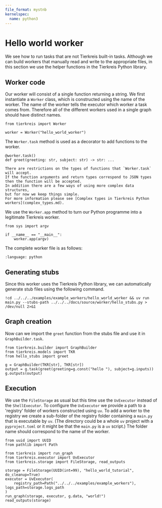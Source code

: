 ```yaml
---
file_format: mystnb
kernelspec:
  name: python3
---
```


# Hello world worker

We see how to run tasks that are not Tierkreis built-in tasks.
Although we can build workers that manually read and write to the appropriate files,
in this section we use the helper functions in the Tierkreis Python library.

## Worker code

Our worker will consist of a single function returning a string.
We first instantiate a `Worker` class, which is constructed using the name of the worker.
The name of the worker tells the executor which worker a task comes from.
Therefore all of the different workers used in a single graph should have distinct names.

```{code} ipython3
from tierkreis import Worker

worker = Worker("hello_world_worker")
```

The `Worker.task` method is used as a decorator to add functions to the worker.

```{code} ipython3
@worker.task()
def greet(greeting: str, subject: str) -> str: ...
```

```{note}
There are restrictions on the types of functions that `Worker.task` will accept.
If the function arguments and return types correspond to JSON types then the function will be accepted.
In addition there are a few ways of using more complex data structures,
but for now we keep things simple.
For more information please see [Complex types in Tierkreis Python workers](complex_types.md).
```

We use the `Worker.app` method to turn our Python programme into a legitimate Tierkreis worker.

```{code} ipython3
from sys import argv

if __name__ == "__main__":
    worker.app(argv)
```

The complete worker file is as follows:

```{literalinclude} ../../../examples/example_workers/hello_world_worker/main.py
:language: python
```

## Generating stubs

Since this worker uses the Tierkreis Python library, we can automatically generate stub files using the following command.

```{code-cell}
!cd ../../../examples/example_workers/hello_world_worker && uv run main.py --stubs-path ../../../docs/source/worker/hello_stubs.py > /dev/null 2>&1
```

## Graph creation

Now can we import the `greet` function from the stubs file and use it in `GraphBuilder.task`.

```{code-cell} ipython3
from tierkreis.builder import GraphBuilder
from tierkreis.models import TKR
from hello_stubs import greet

g = GraphBuilder(TKR[str], TKR[str])
output = g.task(greet(greeting=g.const("hello "), subject=g.inputs))
g.outputs(output)
```

## Execution

We use the `FileStorage` as usual but this time use the `UvExecutor` instead of the `ShellExecutor`.
To configure the `UvExecutor` we provide a path to a 'registry' folder of workers constructed using `uv`.
To add a worker to the registry we create a sub-folder of the registry folder containing a `main.py` that is executable by `uv`.
(The directory could be a whole `uv` project with a `pyproject.toml` or it might be that the `main.py` is a `uv` script.)
The folder name should correspond to the name of the worker.

```{code-cell}
from uuid import UUID
from pathlib import Path

from tierkreis import run_graph
from tierkreis.executor import UvExecutor
from tierkreis.storage import FileStorage, read_outputs

storage = FileStorage(UUID(int=99), "hello_world_tutorial", do_cleanup=True)
executor = UvExecutor(
    registry_path=Path("../../../examples/example_workers"), logs_path=storage.logs_path
)
run_graph(storage, executor, g.data, "world!")
read_outputs(storage)
```
